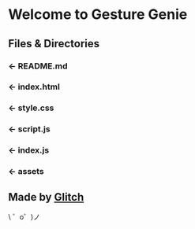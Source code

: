 Welcome to Gesture Genie
========================

Files & Directories
-------------------

### ← README.md

### ← index.html

### ← style.css

### ← script.js

### ← index.js

### ← assets


Made by [Glitch](https://glitch.com/)
-------------------

\ ゜o゜)ノ
